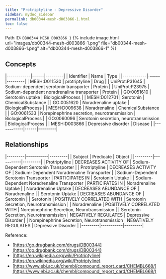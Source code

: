 ```yaml
---
title: "Protriptyline - Depressive Disorder"
sidebar: mydoc_sidebar
permalink: db00344-mesh-d003866-1.html
toc: false 
---
```



Path ID: `DB00344_MESH_D003866_1`
{% include image.html url="images/db00344-mesh-d003866-1.png" file="db00344-mesh-d003866-1.png" alt="db00344-mesh-d003866-1" %}

## Concepts

|------------|------|---------|
| Identifier | Name | Type    |
|------------|------|---------|
| MESH:D011530 | protriptyline | Drug |
| UniProt:P31645 | Sodium-dependent serotonin transporter | Protein |
| UniProt:P23975 | Sodium-dependent noradrenaline transporter | Protein |
| GO:0051610 | Serotonin uptake | BiologicalProcess |
| MESH:D012701 | Serotonin | ChemicalSubstance |
| GO:0051620 | Noradrenaline uptake | BiologicalProcess |
| MESH:D009638 | Noradrenaline | ChemicalSubstance |
| GO:0061533 | Norepinephrine secretion, neurotransmission | BiologicalProcess |
| GO:0060096 | Serotonin secretion, neurotransmission | BiologicalProcess |
| MESH:D003866 | Depressive disorder | Disease |
|------------|------|---------|

## Relationships

|---------|-----------|---------|
| Subject | Predicate | Object  |
|---------|-----------|---------|
| Protriptyline | DECREASES ACTIVITY OF | Sodium-Dependent Serotonin Transporter |
| Protriptyline | DECREASES ACTIVITY OF | Sodium-Dependent Noradrenaline Transporter |
| Sodium-Dependent Serotonin Transporter | PARTICIPATES IN | Serotonin Uptake |
| Sodium-Dependent Noradrenaline Transporter | PARTICIPATES IN | Noradrenaline Uptake |
| Noradrenaline Uptake | DECREASES ABUNDANCE OF | Noradrenaline |
| Serotonin Uptake | DECREASES ABUNDANCE OF | Serotonin |
| Serotonin | POSITIVELY CORRELATED WITH | Serotonin Secretion, Neurotransmission |
| Noradrenaline | POSITIVELY CORRELATED WITH | Norepinephrine Secretion, Neurotransmission |
| Serotonin Secretion, Neurotransmission | NEGATIVELY REGULATES | Depressive Disorder |
| Norepinephrine Secretion, Neurotransmission | NEGATIVELY REGULATES | Depressive Disorder |
|---------|-----------|---------|

Reference: 
  - [https://go.drugbank.com/drugs/DB00344](https://go.drugbank.com/drugs/DB00344)
  - [https://en.wikipedia.org/wiki/Protriptyline](https://en.wikipedia.org/wiki/Protriptyline)
  - [https://www.ebi.ac.uk/chembl/compound_report_card/CHEMBL668/](https://www.ebi.ac.uk/chembl/compound_report_card/CHEMBL668/)

